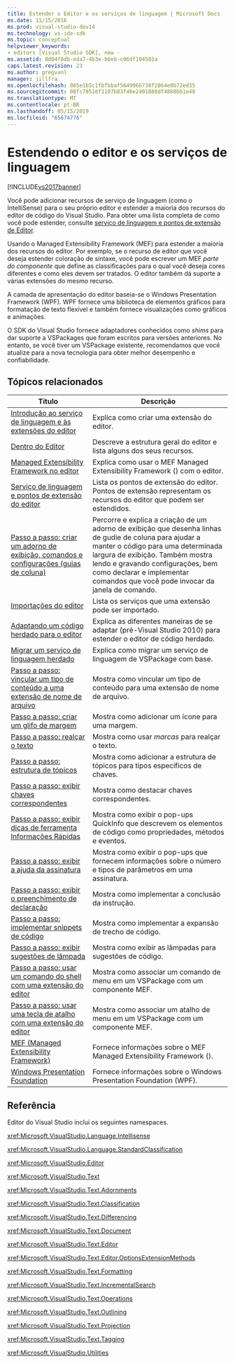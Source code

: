 ```yaml
---
title: Estender o Editor e os serviços de linguagem | Microsoft Docs
ms.date: 11/15/2016
ms.prod: visual-studio-dev14
ms.technology: vs-ide-sdk
ms.topic: conceptual
helpviewer_keywords:
- editors [Visual Studio SDK], new -
ms.assetid: 8d04f8db-eda7-4b3e-b6eb-c06df104502a
caps.latest.revision: 23
ms.author: gregvanl
manager: jillfra
ms.openlocfilehash: 085e1b5c1fbfbbaf5649966738f2864e0b72ed35
ms.sourcegitcommit: 08fc78516f1107b83f46e2401888df4868bb1e40
ms.translationtype: MT
ms.contentlocale: pt-BR
ms.lasthandoff: 05/15/2019
ms.locfileid: "65674776"
---
```

# <a name="extending-the-editor-and-language-services"></a>Estendendo o editor e os serviços de linguagem
[!INCLUDE[vs2017banner](../includes/vs2017banner.md)]

Você pode adicionar recursos de serviço de linguagem (como o IntelliSense) para o seu próprio editor e estender a maioria dos recursos do editor de código do Visual Studio.  Para obter uma lista completa de como você pode estender, consulte [serviço de linguagem e pontos de extensão de Editor](../extensibility/language-service-and-editor-extension-points.md).  
  
 Usando o Managed Extensibility Framework (MEF) para estender a maioria dos recursos do editor. Por exemplo, se o recurso de editor que você deseja estender coloração de sintaxe, você pode escrever um MEF *parte do componente* que define as classificações para o qual você deseja cores diferentes e como eles devem ser tratados. O editor também dá suporte a várias extensões do mesmo recurso.  
  
 A camada de apresentação do editor baseia-se o Windows Presentation Framework (WPF). WPF fornece uma biblioteca de elementos gráficos para formatação de texto flexível e também fornece visualizações como gráficos e animações.  
  
 O SDK do Visual Studio fornece adaptadores conhecidos como *shims* para dar suporte a VSPackages que foram escritos para versões anteriores. No entanto, se você tiver um VSPackage existente, recomendamos que você atualize para a nova tecnologia para obter melhor desempenho e confiabilidade.  
  
## <a name="related-topics"></a>Tópicos relacionados  
  
|Título|Descrição|  
|-----------|-----------------|  
|[Introdução ao serviço de linguagem e às extensões do editor](../extensibility/getting-started-with-language-service-and-editor-extensions.md)|Explica como criar uma extensão do editor.|  
|[Dentro do Editor](../extensibility/inside-the-editor.md)|Descreve a estrutura geral do editor e lista alguns dos seus recursos.|  
|[Managed Extensibility Framework no editor](../extensibility/managed-extensibility-framework-in-the-editor.md)|Explica como usar o MEF Managed Extensibility Framework () com o editor.|  
|[Serviço de linguagem e pontos de extensão do editor](../extensibility/language-service-and-editor-extension-points.md)|Lista os pontos de extensão do editor. Pontos de extensão representam os recursos do editor que podem ser estendidos.|  
|[Passo a passo: criar um adorno de exibição, comandos e configurações (guias de coluna)](../extensibility/walkthrough-creating-a-view-adornment-commands-and-settings-column-guides.md)|Percorre e explica a criação de um adorno de exibição que desenha linhas de gudie de coluna para ajudar a manter o código para uma determinada largura de exibição.  Também mostra lendo e gravando configurações, bem como declarar e implementar comandos que você pode invocar da janela de comando.|  
|[Importações do editor](../extensibility/editor-imports.md)|Lista os serviços que uma extensão pode ser importado.|  
|[Adaptando um código herdado para o editor](../extensibility/adapting-legacy-code-to-the-editor.md)|Explica as diferentes maneiras de se adaptar (pré-Visual Studio 2010) para estender o editor de código herdado.|  
|[Migrar um serviço de linguagem herdado](../extensibility/internals/migrating-a-legacy-language-service.md)|Explica como migrar um serviço de linguagem de VSPackage com base.|  
|[Passo a passo: vincular um tipo de conteúdo a uma extensão de nome de arquivo](../extensibility/walkthrough-linking-a-content-type-to-a-file-name-extension.md)|Mostra como vincular um tipo de conteúdo para uma extensão de nome de arquivo.|  
|[Passo a passo: criar um glifo de margem](../extensibility/walkthrough-creating-a-margin-glyph.md)|Mostra como adicionar um ícone para uma margem.|  
|[Passo a passo: realçar o texto](../extensibility/walkthrough-highlighting-text.md)|Mostra como usar *marcas* para realçar o texto.|  
|[Passo a passo: estrutura de tópicos](../extensibility/walkthrough-outlining.md)|Mostra como adicionar a estrutura de tópicos para tipos específicos de chaves.|  
|[Passo a passo: exibir chaves correspondentes](../extensibility/walkthrough-displaying-matching-braces.md)|Mostra como destacar chaves correspondentes.|  
|[Passo a passo: exibir dicas de ferramenta Informações Rápidas](../extensibility/walkthrough-displaying-quickinfo-tooltips.md)|Mostra como exibir o pop-ups QuickInfo que descrevem os elementos de código como propriedades, métodos e eventos.|  
|[Passo a passo: exibir a ajuda da assinatura](../extensibility/walkthrough-displaying-signature-help.md)|Mostra como exibir o pop-ups que fornecem informações sobre o número e tipos de parâmetros em uma assinatura.|  
|[Passo a passo: exibir o preenchimento de declaração](../extensibility/walkthrough-displaying-statement-completion.md)|Mostra como implementar a conclusão da instrução.|  
|[Passo a passo: implementar snippets de código](../extensibility/walkthrough-implementing-code-snippets.md)|Mostra como implementar a expansão de trecho de código.|  
|[Passo a passo: exibir sugestões de lâmpada](../extensibility/walkthrough-displaying-light-bulb-suggestions.md)|Mostra como exibir as lâmpadas para sugestões de código.|  
|[Passo a passo: usar um comando do shell com uma extensão do editor](../extensibility/walkthrough-using-a-shell-command-with-an-editor-extension.md)|Mostra como associar um comando de menu em um VSPackage com um componente MEF.|  
|[Passo a passo: usar uma tecla de atalho com uma extensão do editor](../extensibility/walkthrough-using-a-shortcut-key-with-an-editor-extension.md)|Mostra como associar um atalho de menu em um VSPackage com um componente MEF.|  
|[MEF (Managed Extensibility Framework)](https://msdn.microsoft.com/library/6c61b4ec-c6df-4651-80f1-4854f8b14dde)|Fornece informações sobre o MEF Managed Extensibility Framework ().|  
|[Windows Presentation Foundation](https://msdn.microsoft.com/library/f667bd15-2134-41e9-b4af-5ced6fafab5d)|Fornece informações sobre o Windows Presentation Foundation (WPF).|  
  
## <a name="reference"></a>Referência  
 Editor do Visual Studio inclui os seguintes namespaces.  
  
 <xref:Microsoft.VisualStudio.Language.Intellisense>  
  
 <xref:Microsoft.VisualStudio.Language.StandardClassification>  
  
 <xref:Microsoft.VisualStudio.Editor>  
  
 <xref:Microsoft.VisualStudio.Text>  
  
 <xref:Microsoft.VisualStudio.Text.Adornments>  
  
 <xref:Microsoft.VisualStudio.Text.Classification>  
  
 <xref:Microsoft.VisualStudio.Text.Differencing>  
  
 <xref:Microsoft.VisualStudio.Text.Document>  
  
 <xref:Microsoft.VisualStudio.Text.Editor>  
  
 <xref:Microsoft.VisualStudio.Text.Editor.OptionsExtensionMethods>  
  
 <xref:Microsoft.VisualStudio.Text.Formatting>  
  
 <xref:Microsoft.VisualStudio.Text.IncrementalSearch>  
  
 <xref:Microsoft.VisualStudio.Text.Operations>  
  
 <xref:Microsoft.VisualStudio.Text.Outlining>  
  
 <xref:Microsoft.VisualStudio.Text.Projection>  
  
 <xref:Microsoft.VisualStudio.Text.Tagging>  
  
 <xref:Microsoft.VisualStudio.Utilities>
